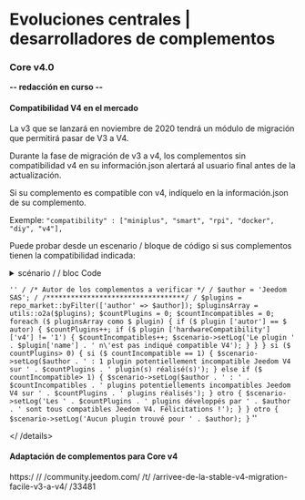 # Evoluciones centrales | desarrolladores de complementos

### Core v4.0

**-- redacción en curso --**

#### Compatibilidad V4 en el mercado

La v3 que se lanzará en noviembre de 2020 tendrá un módulo de migración que permitirá pasar de V3 a V4.

Durante la fase de migración de v3 a v4, los complementos sin compatibilidad v4 en su información.json alertará al usuario final antes de la actualización.


Si su complemento es compatible con v4, indíquelo en la información.json de su complemento.

Exemple: `"compatibility" : ["miniplus", "smart", "rpi", "docker", "diy", "v4"], `

Puede probar desde un escenario / bloque de código si sus complementos tienen la compatibilidad indicada:


<details>
<summary>scénario / / bloc Code</ /summary>

`` ''
/ /* Autor de los complementos a verificar */ /
$author = 'Jeedom SAS';
/ /**********************************/ /
$plugins = repo_market::byFilter(['author' => $author]);
$pluginsArray = utils::o2a($plugins);
$countPlugins = 0;
$countIncompatibles = 0;
foreach ($ pluginsArray como $ plugin) {
  if ($ plugin ['autor'] == $ autor) {
    $countPlugins++;
	if ($ plugin ['hardwareCompatibility'] ['v4'] != '1') {
      $countIncompatibles++;
	  $scenario->setLog('Le plugin ' . $plugin['name'] . ' n\'est pas indiqué compatible V4');
	}
  }
}
si ($ countPlugins> 0) {
  si ($ countIncompatible == 1) {
  	$scenario->setLog($author . ' : 1 plugin potentiellement incompatible Jeedom V4 sur ' . $countPlugins . ' plugin(s) réalisé(s)');
  } else if ($ countIncompatible> 1) {
	$scenario->setLog($author . ' : ' . $countIncompatibles . ' plugins potentiellements incompatibles Jeedom V4 sur ' . $countPlugins . ' plugins réalisés');
  } otro {
  	$scenario->setLog('Les ' . $countPlugins . ' plugins développés par ' . $author . ' sont tous compatibles Jeedom V4. Félicitations !');
  }
} otro {
  $scenario->setLog('Aucun plugin trouvé pour ' . $author);
}
`` ''

</ /details>

#### Adaptación de complementos para Core v4

https:/ // /community.jeedom.com/ /t/ /arrivee-de-la-stable-v4-migration-facile-v3-a-v4/ /33481


